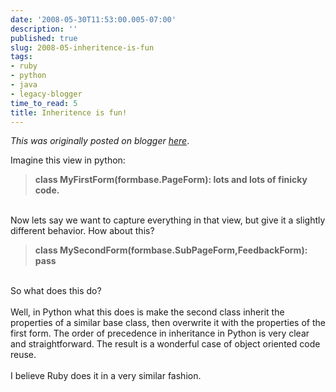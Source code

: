 ```yaml
---
date: '2008-05-30T11:53:00.005-07:00'
description: ''
published: true
slug: 2008-05-inheritence-is-fun
tags:
- ruby
- python
- java
- legacy-blogger
time_to_read: 5
title: Inheritence is fun!
---
```


*This was originally posted on blogger [here](https://pydanny.blogspot.com/2008/05/inheritence-is-fun.html)*.

Imagine this view in python:<br /><blockquote><span style="font-weight: bold;">class MyFirstForm(formbase.PageForm): lots and lots of finicky code.</span></blockquote><br />Now lets say we want to capture everything in that view, but give it a slightly different behavior. How about this?<br /><blockquote><span style="font-weight: bold;">class MySecondForm(formbase.SubPageForm,FeedbackForm): pass<br /></span></blockquote><br />So what does this do?<br /><br />Well, in Python what this does is make the second class inherit the properties of a similar base class, then overwrite it with the properties of the first form.  The order of precedence in inheritance in Python is very clear and straightforward.  The result is a wonderful case of object oriented code reuse.<br /><br />I believe Ruby does it in a very similar fashion.